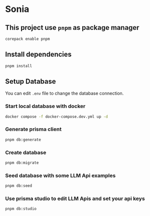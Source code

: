 # Sonia

## This project use `pnpm` as package manager

```bash
corepack enable pnpm
```

## Install dependencies

```bash
pnpm install
```

## Setup Database

You can edit `.env` file to change the database connection.

### Start local database with docker

```bash
docker compose -f docker-compose.dev.yml up -d
```

### Generate prisma client

```bash
pnpm db:generate
```

### Create database

```bash
pnpm db:migrate
```

### Seed database with some LLM Api examples

```bash
pnpm db:seed
```

### Use prisma studio to edit LLM Apis and set your api keys

```bash
pnpm db:studio
```